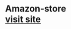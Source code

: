 ﻿# Amazon-store<br><a href="https://swapnilahmedshishir.github.io/Amazon-store/" target="_blank"> visit site </a>
